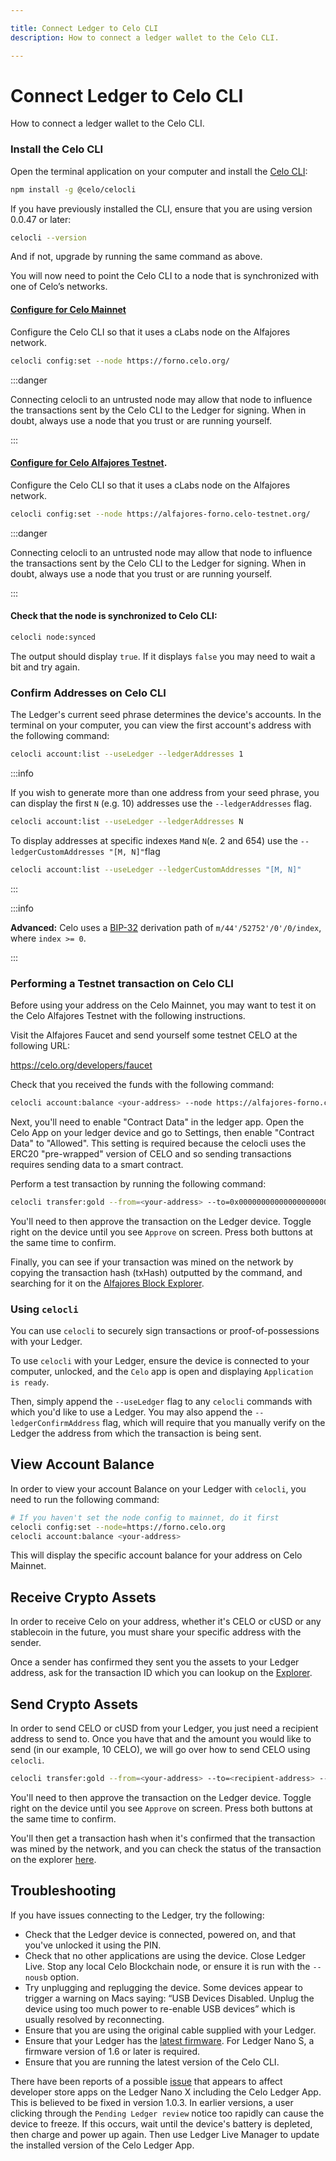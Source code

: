 ```yaml
---

title: Connect Ledger to Celo CLI
description: How to connect a ledger wallet to the Celo CLI.

---
```


# Connect Ledger to Celo CLI

How to connect a ledger wallet to the Celo CLI.

### Install the Celo CLI

Open the terminal application on your computer and install the [Celo CLI](https://docs.celo.org/command-line-interface/introduction):

```bash
npm install -g @celo/celocli
```

If you have previously installed the CLI, ensure that you are using version 0.0.47 or later:

```bash
celocli --version
```

And if not, upgrade by running the same command as above.

You will now need to point the Celo CLI to a node that is synchronized with one of Celo’s networks.

#### [Configure for Celo Mainnet](https://docs.celo.org/getting-started/mainnet)

Configure the Celo CLI so that it uses a cLabs node on the Alfajores network.

```bash
celocli config:set --node https://forno.celo.org/
```

:::danger

Connecting celocli to an untrusted node may allow that node to influence the transactions sent by the Celo CLI to the Ledger for signing. When in doubt, always use a node that you trust or are running yourself.

::: 

#### [Configure for Celo Alfajores Testnet](https://docs.celo.org/getting-started/alfajores-testnet).

Configure the Celo CLI so that it uses a cLabs node on the Alfajores network.

```bash
celocli config:set --node https://alfajores-forno.celo-testnet.org/
```

:::danger

Connecting celocli to an untrusted node may allow that node to influence the transactions sent by the Celo CLI to the Ledger for signing. When in doubt, always use a node that you trust or are running yourself.

:::

#### Check that the node is synchronized to Celo CLI:

```bash
celocli node:synced
```

The output should display `true`. If it displays `false` you may need to wait a bit and try again.

### Confirm Addresses on Celo CLI

The Ledger's current seed phrase determines the device's accounts. In the terminal on your computer, you can view the first account's address with the following command:

```bash
celocli account:list --useLedger --ledgerAddresses 1
```

:::info

If you wish to generate more than one address from your seed phrase, you can display the first `N` (e.g. 10) addresses use the `--ledgerAddresses` flag.

```bash
celocli account:list --useLedger --ledgerAddresses N
```

To display addresses at specific indexes `M`and `N`(e. 2 and 654) use the `--ledgerCustomAddresses "[M, N]"`flag

```bash
celocli account:list --useLedger --ledgerCustomAddresses "[M, N]"
```

:::

:::info

**Advanced:** Celo uses a [BIP-32](https://github.com/bitcoin/bips/blob/master/bip-0032.mediawiki) derivation path of `m/44'/52752'/0'/0/index`, where `index >= 0`.  

:::

### Performing a Testnet transaction on Celo CLI

Before using your address on the Celo Mainnet, you may want to test it on the Celo Alfajores Testnet with the following instructions.

Visit the Alfajores Faucet and send yourself some testnet CELO at the following URL:

https://celo.org/developers/faucet

Check that you received the funds with the following command:

```bash
celocli account:balance <your-address> --node https://alfajores-forno.celo-testnet.org/
```

Next, you'll need to enable "Contract Data" in the ledger app. Open the Celo App on your ledger device and go to Settings, then enable "Contract Data" to "Allowed". This setting is required because the celocli uses the ERC20 "pre-wrapped" version of CELO and so sending transactions requires sending data to a smart contract.

Perform a test transaction by running the following command:

```bash
celocli transfer:gold --from=<your-address> --to=0x0000000000000000000000000000000000000001 --value=10000 --useLedger --node https://alfajores-forno.celo-testnet.org/
```

You'll need to then approve the transaction on the Ledger device. Toggle right on the device until you see `Approve` on screen. Press both buttons at the same time to confirm.

Finally, you can see if your transaction was mined on the network by copying the transaction hash (txHash) outputted by the command, and searching for it on the [Alfajores Block Explorer](https://alfajores-blockscout.celo-testnet.org/).

### Using `celocli`

You can use `celocli` to securely sign transactions or proof-of-possessions with your Ledger.

To use `celocli` with your Ledger, ensure the device is connected to your computer, unlocked, and the `Celo` app is open and displaying `Application is ready`.

Then, simply append the `--useLedger` flag to any `celocli` commands with which you'd like to use a Ledger. You may also append the `--ledgerConfirmAddress` flag, which will require that you manually verify on the Ledger the address from which the transaction is being sent.

## View Account Balance

In order to view your account Balance on your Ledger with `celocli`, you need to run the following command:

```sh
# If you haven't set the node config to mainnet, do it first
celocli config:set --node=https://forno.celo.org
celocli account:balance <your-address>
```

This will display the specific account balance for your address on Celo Mainnet.

## Receive Crypto Assets

In order to receive Celo on your address, whether it's CELO or cUSD or any stablecoin in the future, you must share your specific address with the sender.

Once a sender has confirmed they sent you the assets to your Ledger address, ask for the transaction ID which you can lookup on the [Explorer](https://explorer.celo.org/).

## Send Crypto Assets

In order to send CELO or cUSD from your Ledger, you just need a recipient address to send to. Once you have that and the amount you would like to send (in our example, 10 CELO), we will go over how to send CELO using `celocli`.

```sh
celocli transfer:gold --from=<your-address> --to=<recipient-address> --value=10 --useLedger
```
You'll need to then approve the transaction on the Ledger device. Toggle right on the device until you see `Approve` on screen. Press both buttons at the same time to confirm.

You'll then get a transaction hash when it's confirmed that the transaction was mined by the network, and you can check the status of the transaction on the explorer [here](https://explorer.celo.org).

## Troubleshooting

If you have issues connecting to the Ledger, try the following:

- Check that the Ledger device is connected, powered on, and that you've unlocked it using the PIN.
- Check that no other applications are using the device. Close Ledger Live. Stop any local Celo Blockchain node, or ensure it is run with the `--nousb` option.
- Try unplugging and replugging the device. Some devices appear to trigger a warning on Macs saying: “USB Devices Disabled. Unplug the device using too much power to re-enable USB devices” which is usually resolved by reconnecting.
- Ensure that you are using the original cable supplied with your Ledger.
- Ensure that your Ledger has the [latest firmware](https://support.ledger.com/hc/en-us/articles/360002731113-Update-device-firmware). For Ledger Nano S, a firmware version of 1.6 or later is required.
- Ensure that you are running the latest version of the Celo CLI.

There have been reports of a possible [issue](https://github.com/celo-org/celo-ledger-spender-app/issues/13) that appears to affect developer store apps on the Ledger Nano X including the Celo Ledger App. This is believed to be fixed in version 1.0.3. In earlier versions, a user clicking through the `Pending Ledger review` notice too rapidly can cause the device to freeze. If this occurs, wait until the device's battery is depleted, then charge and power up again. Then use Ledger Live Manager to update the installed version of the Celo Ledger App.
